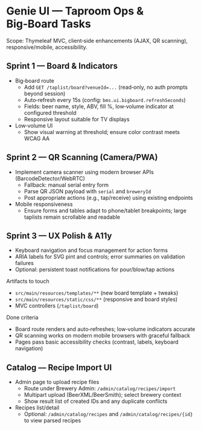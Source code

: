 # Genie UI — Taproom Ops & Big‑Board Tasks

Scope: Thymeleaf MVC, client‑side enhancements (AJAX, QR scanning), responsive/mobile, accessibility.

## Sprint 1 — Board & Indicators
- Big‑board route
  - Add `GET /taplist/board?venueId=...` (read‑only, no auth prompts beyond session)
  - Auto‑refresh every 15s (config: `bms.ui.bigboard.refreshSeconds`)
  - Fields: beer name, style, ABV, fill %, low‑volume indicator at configured threshold
  - Responsive layout suitable for TV displays
- Low‑volume UI
  - Show visual warning at threshold; ensure color contrast meets WCAG AA

## Sprint 2 — QR Scanning (Camera/PWA)
- Implement camera scanner using modern browser APIs (BarcodeDetector/WebRTC)
  - Fallback: manual serial entry form
  - Parse QR JSON payload with `serial` and `breweryId`
  - Post appropriate actions (e.g., tap/receive) using existing endpoints
- Mobile responsiveness
  - Ensure forms and tables adapt to phone/tablet breakpoints; large taplists remain scrollable and readable

## Sprint 3 — UX Polish & A11y
- Keyboard navigation and focus management for action forms
- ARIA labels for SVG pint and controls; error summaries on validation failures
- Optional: persistent toast notifications for pour/blow/tap actions

Artifacts to touch
- `src/main/resources/templates/**` (new board template + tweaks)
- `src/main/resources/static/css/**` (responsive and board styles)
- MVC controllers (`/taplist/board`)

Done criteria
- Board route renders and auto‑refreshes; low‑volume indicators accurate
- QR scanning works on modern mobile browsers with graceful fallback
- Pages pass basic accessibility checks (contrast, labels, keyboard navigation)
## Catalog — Recipe Import UI
- Admin page to upload recipe files
  - Route under Brewery Admin: `/admin/catalog/recipes/import`
  - Multipart upload (BeerXML/BeerSmith); select brewery context
  - Show result list of created IDs and any duplicate conflicts
- Recipes list/detail
  - Optional: `/admin/catalog/recipes` and `/admin/catalog/recipes/{id}` to view parsed recipes

